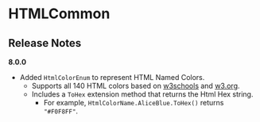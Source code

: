 # HTMLCommon

## Release Notes
**8.0.0**
- Added `HtmlColorEnum` to represent HTML Named Colors.
  - Supports all 140 HTML colors based on [w3schools](https://www.w3schools.com/colors/colors_names.asp) and [w3.org](https://www.w3.org/TR/css-color-4/#named-colors).
  - Includes a `ToHex` extension method that returns the Html Hex string.
    - For example, `HtmlColorName.AliceBlue.ToHex()` returns `"#F0F8FF"`.

